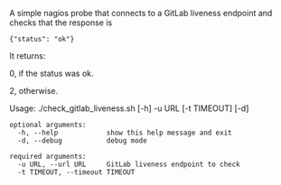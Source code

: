 A simple nagios probe that connects to a GitLab liveness endpoint and checks that the response is

```
{"status": "ok"}
```

It returns:

0, if the status was ok.

2, otherwise.

Usage: ./check_gitlab_liveness.sh [-h] -u URL [-t TIMEOUT] [-d]

```
optional arguments:
  -h, --help            show this help message and exit
  -d, --debug           debug mode
```
```
required arguments:
  -u URL, --url URL     GitLab liveness endpoint to check
  -t TIMEOUT, --timeout TIMEOUT
```

